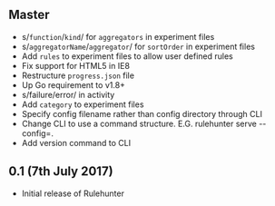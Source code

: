 ## Master

 * s/`function`/`kind`/ for `aggregators` in experiment files
 * s/`aggregatorName`/`aggregator`/ for `sortOrder` in experiment files
 * Add `rules` to experiment files to allow user defined rules
 * Fix support for HTML5 in IE8
 * Restructure `progress.json` file
 * Up Go requirement to v1.8+
 * s/failure/error/ in activity
 * Add `category` to experiment files
 * Specify config filename rather than config directory through CLI
 * Change CLI to use a command structure. E.G. rulehunter serve --config=.
 * Add version command to CLI

## 0.1 (7th July 2017)

 * Initial release of Rulehunter
